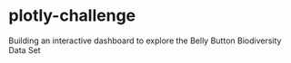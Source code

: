 # plotly-challenge

Building an interactive dashboard to explore the Belly Button Biodiversity Data Set